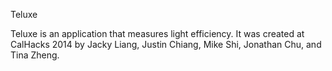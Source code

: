 Teluxe

Teluxe is an application that measures light efficiency. It was created at CalHacks 2014 by Jacky Liang, Justin Chiang, Mike Shi, Jonathan Chu, and Tina Zheng.
